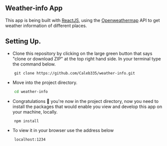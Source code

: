 ## Weather-info App
This app is being built with <a href="https://reactjs.org">ReactJS</a>, using the <a href="https://openweathermap.org">Openweathermap</a> API to get weather information of different places.

## Setting Up.
- Clone this repository by clicking on the large green button that says "clone or download ZIP" at the top right hand side. In your terminal type the command below.
```git
    git clone https://github.com/Caleb335/weather-info.git
```
- Move into the project directory.
```zsh
    cd weather-info
```
- Congratulations 🙌  you're now in the project directory, now you need to install the packages that would enable you view and develop this app on your machine, locally.
```npm
    npm install
```
- To view it in your browser use the address below
```
    localhost:1234
```